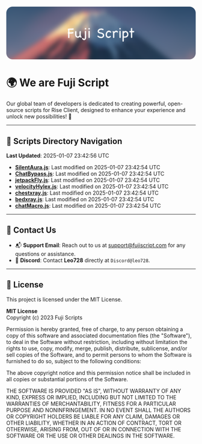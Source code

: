 ![Banner](.github/b.webp)

# 🌍 **We are Fuji Script**

Our global team of developers is dedicated to creating powerful, open-source scripts for Rise Client, designed to enhance your experience and unlock new possibilities! 🌟

---
<!-- SCRIPTS_NAVIGATION_START -->
## 📂 **Scripts Directory Navigation**

**Last Updated**: 2025-01-07 23:42:56 UTC

- **[SilentAura.js](scripts/SilentAura.js)**: Last modified on 2025-01-07 23:42:54 UTC
- **[ChatBypass.js](scripts/ChatBypass.js)**: Last modified on 2025-01-07 23:42:54 UTC
- **[jetpackFly.js](scripts/jetpackFly.js)**: Last modified on 2025-01-07 23:42:54 UTC
- **[velocityHylex.js](scripts/velocityHylex.js)**: Last modified on 2025-01-07 23:42:54 UTC
- **[chestxray.js](scripts/chestxray.js)**: Last modified on 2025-01-07 23:42:54 UTC
- **[bedxray.js](scripts/bedxray.js)**: Last modified on 2025-01-07 23:42:54 UTC
- **[chatMacro.js](scripts/chatMacro.js)**: Last modified on 2025-01-07 23:42:54 UTC

<!-- SCRIPTS_NAVIGATION_END -->

---

## 💬 **Contact Us**  
- 📬 **Support Email**: Reach out to us at [support@fujiscript.com](mailto:support@fujiscript.com) for any questions or assistance.  
- 💬 **Discord**: Contact **Leo728** directly at `Discord@leo728`.

---

## 📜 **License**

This project is licensed under the MIT License.  

**MIT License**  
Copyright (c) 2023 Fuji Scripts  

Permission is hereby granted, free of charge, to any person obtaining a copy of this software and associated documentation files (the "Software"), to deal in the Software without restriction, including without limitation the rights to use, copy, modify, merge, publish, distribute, sublicense, and/or sell copies of the Software, and to permit persons to whom the Software is furnished to do so, subject to the following conditions:  

The above copyright notice and this permission notice shall be included in all copies or substantial portions of the Software.  

THE SOFTWARE IS PROVIDED "AS IS", WITHOUT WARRANTY OF ANY KIND, EXPRESS OR IMPLIED, INCLUDING BUT NOT LIMITED TO THE WARRANTIES OF MERCHANTABILITY, FITNESS FOR A PARTICULAR PURPOSE AND NONINFRINGEMENT. IN NO EVENT SHALL THE AUTHORS OR COPYRIGHT HOLDERS BE LIABLE FOR ANY CLAIM, DAMAGES OR OTHER LIABILITY, WHETHER IN AN ACTION OF CONTRACT, TORT OR OTHERWISE, ARISING FROM, OUT OF OR IN CONNECTION WITH THE SOFTWARE OR THE USE OR OTHER DEALINGS IN THE SOFTWARE.  
